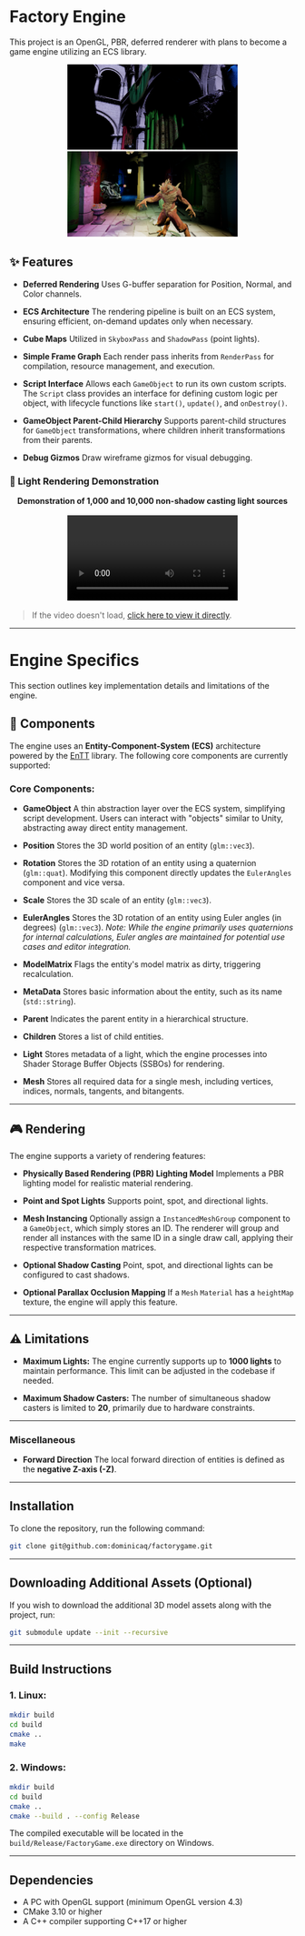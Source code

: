 # Factory Engine

This project is an OpenGL, PBR, deferred renderer with plans to become a game engine utilizing an ECS library.

<div align="center">
  <div style="width: 300px; height: 150px; overflow: hidden; display: inline-block;">
    <img src="./resources/sponza.png" alt="Banner" style="width: 100%; height: 100%; object-fit: cover;">
  </div>
</div>

<div align="center">
  <div style="width: 300px; height: 150px; overflow: hidden; display: inline-block;">
    <img src="./resources/sponza2.png" alt="Demo" style="width: 100%; height: 100%; object-fit: cover;">
  </div>
</div>

## ✨ Features

- **Deferred Rendering**
  Uses G-buffer separation for Position, Normal, and Color channels.

- **ECS Architecture**
  The rendering pipeline is built on an ECS system, ensuring efficient, on-demand updates only when necessary.

- **Cube Maps**
  Utilized in `SkyboxPass` and `ShadowPass` (point lights).

- **Simple Frame Graph**
  Each render pass inherits from `RenderPass` for compilation, resource management, and execution.

- **Script Interface**
  Allows each `GameObject` to run its own custom scripts. The `Script` class provides an interface for defining custom logic per object, with lifecycle functions like `start()`, `update()`, and `onDestroy()`.

- **GameObject Parent-Child Hierarchy**
  Supports parent-child structures for `GameObject` transformations, where children inherit transformations from their parents.

- **Debug Gizmos**
  Draw wireframe gizmos for visual debugging.

### 🎥 Light Rendering Demonstration

<p align="center">
  <strong>Demonstration of 1,000 and 10,000 non-shadow casting light sources</strong><br><br>
  <video src="https://github.com/user-attachments/assets/d83abfd2-544a-47c7-b1c7-16d012311dcd" controls style="max-width: 100%; height: auto;"></video>
</p>

> If the video doesn't load, [click here to view it directly](https://github.com/user-attachments/assets/d83abfd2-544a-47c7-b1c7-16d012311dcd).

---

# Engine Specifics

This section outlines key implementation details and limitations of the engine.

## 🧩 Components

The engine uses an **Entity-Component-System (ECS)** architecture powered by the [EnTT](https://github.com/skypjack/entt) library. The following core components are currently supported:

### Core Components:

- **GameObject**
  A thin abstraction layer over the ECS system, simplifying script development. Users can interact with "objects" similar to Unity, abstracting away direct entity management.

- **Position**
  Stores the 3D world position of an entity (`glm::vec3`).

- **Rotation**
  Stores the 3D rotation of an entity using a quaternion (`glm::quat`). Modifying this component directly updates the `EulerAngles` component and vice versa.

- **Scale**
  Stores the 3D scale of an entity (`glm::vec3`).

- **EulerAngles**
  Stores the 3D rotation of an entity using Euler angles (in degrees) (`glm::vec3`).
  *Note: While the engine primarily uses quaternions for internal calculations, Euler angles are maintained for potential use cases and editor integration.*

- **ModelMatrix**
  Flags the entity's model matrix as dirty, triggering recalculation.

- **MetaData**
  Stores basic information about the entity, such as its name (`std::string`).

- **Parent**
  Indicates the parent entity in a hierarchical structure.

- **Children**
  Stores a list of child entities.

- **Light**
  Stores metadata of a light, which the engine processes into Shader Storage Buffer Objects (SSBOs) for rendering.

- **Mesh**
  Stores all required data for a single mesh, including vertices, indices, normals, tangents, and bitangents.

---

## 🎮 Rendering

The engine supports a variety of rendering features:

- **Physically Based Rendering (PBR) Lighting Model**
  Implements a PBR lighting model for realistic material rendering.

- **Point and Spot Lights**
  Supports point, spot, and directional lights.

- **Mesh Instancing**
  Optionally assign a `InstancedMeshGroup` component to a `GameObject`, which simply stores an ID.
  The renderer will group and render all instances with the same ID in a single draw call, applying their respective transformation matrices.

- **Optional Shadow Casting**
  Point, spot, and directional lights can be configured to cast shadows.

- **Optional Parallax Occlusion Mapping**
  If a `Mesh` `Material` has a `heightMap` texture, the engine will apply this feature.

---

## ⚠️ Limitations

- **Maximum Lights:**
  The engine currently supports up to **1000 lights** to maintain performance. This limit can be adjusted in the codebase if needed.

- **Maximum Shadow Casters:**
  The number of simultaneous shadow casters is limited to **20**, primarily due to hardware constraints.

---

### Miscellaneous

- **Forward Direction**
  The local forward direction of entities is defined as the **negative Z-axis (-Z)**.

---

## Installation

To clone the repository, run the following command:

```sh
git clone git@github.com:dominicaq/factorygame.git
```

---

## Downloading Additional Assets (Optional)

If you wish to download the additional 3D model assets along with the project, run:

```sh
git submodule update --init --recursive
```

---

## Build Instructions

### 1. Linux:
```sh
mkdir build
cd build
cmake ..
make
```

### 2. Windows:
```sh
mkdir build
cd build
cmake ..
cmake --build . --config Release
```

The compiled executable will be located in the `build/Release/FactoryGame.exe` directory on Windows.

---

## Dependencies

- A PC with OpenGL support (minimum OpenGL version 4.3)
- CMake 3.10 or higher
- A C++ compiler supporting C++17 or higher
